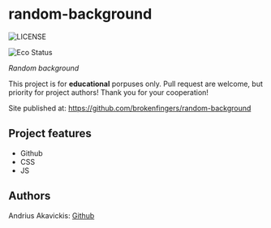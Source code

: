# random-background

![LICENSE](https://img.shields.io/badge/license-MIT-blue.svg?style=flat-square)

![Eco Status](https://img.shields.io/badge/ECO-Friendly-green.svg)


_Random background_

This project is for **educational** porpuses only. Pull request are welcome, but priority for project authors! Thank you for your cooperation!

Site published at: https://github.com/brokenfingers/random-background

## Project features

-   Github
-   CSS
-   JS

## Authors

Andrius Akavickis: [Github](https://github.com/brokenfingers)
